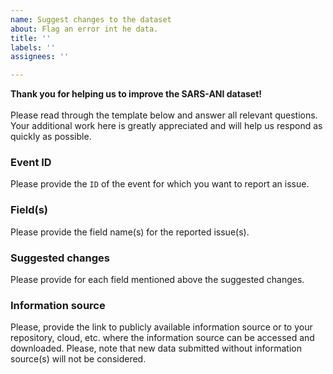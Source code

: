 ```yaml
---
name: Suggest changes to the dataset
about: Flag an error int he data.
title: ''
labels: ''
assignees: ''

---
```


**Thank you for helping us to improve the SARS-ANI dataset!** <br>  
Please read through the template below and answer all relevant questions. Your additional work here is greatly appreciated and will help us respond as quickly as possible. 

### Event ID
Please provide the <code>ID</code> of the event for which you want to report an issue.

### Field(s)
Please provide the field name(s) for the reported issue(s).

### Suggested changes
Please provide for each field mentioned above the suggested changes.

### Information source
Please, provide the link to publicly available information source or to your repository, cloud, etc. where the information source can be accessed and downloaded. Please, note that new data submitted without information source(s) will not be considered.

